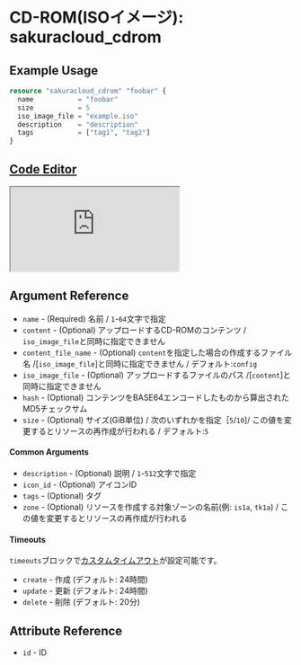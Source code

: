 # CD-ROM(ISOイメージ): sakuracloud_cdrom

## Example Usage

```tf
resource "sakuracloud_cdrom" "foobar" {
  name           = "foobar"
  size           = 5
  iso_image_file = "example.iso"
  description    = "description"
  tags           = ["tag1", "tag2"]
}
```

<div class="editor">

<h2><a href="https://zouen-alpha.usacloud.jp/#resource/cdrom" target="_blank" rel="noopener noreferrer">Code Editor</a></h2>

<iframe src="https://zouen-alpha.usacloud.jp/#resource/cdrom"></iframe>

</div>


## Argument Reference

* `name` - (Required) 名前 / `1`-`64`文字で指定
* `content` - (Optional) アップロードするCD-ROMのコンテンツ / `iso_image_file`と同時に指定できません
* `content_file_name` - (Optional) `content`を指定した場合の作成するファイル名 /[`iso_image_file`]と同時に指定できません /  デフォルト:`config`
* `iso_image_file` - (Optional) アップロードするファイルのパス /[`content`]と同時に指定できません
* `hash` - (Optional) コンテンツをBASE64エンコードしたものから算出されたMD5チェックサム
* `size` - (Optional) サイズ(GiB単位) / 次のいずれかを指定［`5`/`10`]/ この値を変更するとリソースの再作成が行われる / デフォルト:`5`

#### Common Arguments

* `description` - (Optional) 説明 / `1`-`512`文字で指定
* `icon_id` - (Optional) アイコンID
* `tags` - (Optional) タグ
* `zone` - (Optional) リソースを作成する対象ゾーンの名前(例: `is1a`, `tk1a`) / この値を変更するとリソースの再作成が行われる


#### Timeouts

`timeouts`ブロックで[カスタムタイムアウト](https://www.terraform.io/docs/configuration/resources.html#operation-timeouts)が設定可能です。  

* `create` - 作成 (デフォルト: 24時間)
* `update` - 更新 (デフォルト: 24時間)
* `delete` - 削除 (デフォルト: 20分)

## Attribute Reference

* `id` - ID

